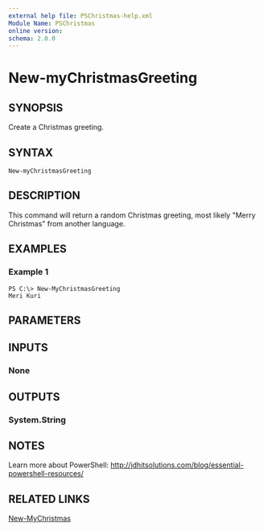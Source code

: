 ```yaml
---
external help file: PSChristmas-help.xml
Module Name: PSChristmas
online version: 
schema: 2.0.0
---
```


# New-myChristmasGreeting

## SYNOPSIS
Create a Christmas greeting.

## SYNTAX

```
New-myChristmasGreeting
```

## DESCRIPTION
This command will return a random Christmas greeting, most likely "Merry Christmas" from another language.

## EXAMPLES

### Example 1
```
PS C:\> New-MyChristmasGreeting
Meri Kuri
```

## PARAMETERS

## INPUTS

### None


## OUTPUTS

### System.String

## NOTES
Learn more about PowerShell: http://jdhitsolutions.com/blog/essential-powershell-resources/

## RELATED LINKS
[New-MyChristmas]()
